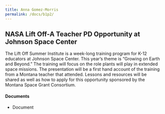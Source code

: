 ```yaml
---
title: Anna Gomez-Morris
permalink: /docs/b1p2/
---
```


## NASA Lift Off-A Teacher PD Opportunity at Johnson Space Center

The Lift Off Summer Institute is a week-long training program for K-12 educators at Johnson Space Center. This year’s theme is “Growing on Earth and Beyond.” The training will focus on the role plants will play in extended space missions. The presentation will be a first hand account of the training from a Montana teacher that attended. Lessons and resources will be shared as well as how to apply for this opportunity sponsored by the Montana Space Grant Consortium.

#### Documents
 - Document